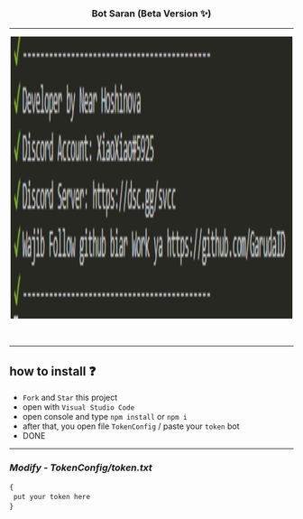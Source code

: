 ### <p align="center">Bot Saran (Beta Version ✨) </p>
-----

<p align="center">
<img src="https://github.com/GarudaID/bot-saran-suggestions-discord/blob/main/dev.PNG", width="500", height="500">
</p><br>

-----

## how to install ❓
- `Fork` and `Star` this project
- open with `Visual Studio Code`
- open console and type `npm install` or `npm i`
- after that, you open file `TokenConfig` / paste your `token` bot
- DONE
<hr>

### _Modify - TokenConfig/token.txt_

```javascript
{
 put your token here
}
```
